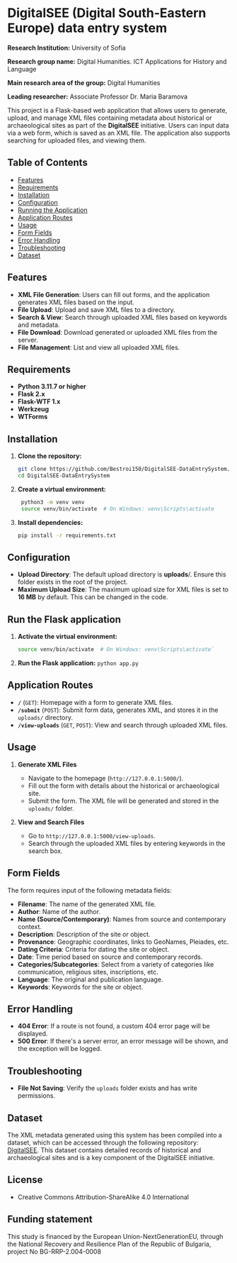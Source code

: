 # DigitalSEE (Digital South-Eastern Europe) data entry system

**Research Institution:** University of Sofia

**Research group name:**  Digital Humanities. ICT Applications for History and Language

**Main research area of the group:** Digital Humanities

**Leading researcher:**  Associate Professor Dr. Maria Baramova

This project is a Flask-based web application that allows users to generate, upload, and manage XML files containing metadata about historical or archaeological sites as part of the **DigitalSEE** initiative. Users can input data via a web form, which is saved as an XML file. The application also supports searching for uploaded files, and viewing them.


## Table of Contents
- [Features](#features)
- [Requirements](#requirements)
- [Installation](#installation)
- [Configuration](#configuration)
- [Running the Application](#run-the-flask-application)
- [Application Routes](#application-routes)
- [Usage](#usage)
- [Form Fields](#form-fields)
- [Error Handling](#error-handling)
- [Troubleshooting](#troubleshooting)
- [Dataset](#dataset)

## Features
- **XML File Generation**: Users can fill out forms, and the application generates XML files based on the input.
- **File Upload**: Upload and save XML files to a directory.
- **Search & View**: Search through uploaded XML files based on keywords and metadata.
- **File Download**: Download generated or uploaded XML files from the server.
- **File Management**: List and view all uploaded XML files.

## Requirements

- **Python 3.11.7 or higher**
- **Flask 2.x**
- **Flask-WTF 1.x**
- **Werkzeug**
- **WTForms**

## Installation

1. **Clone the repository:**
   ```bash
   git clone https://github.com/Bestroi150/DigitalSEE-DataEntrySystem.git
   cd DigitalSEE-DataEntrySystem

2. **Create a virtual environment:**
   ```bash
    python3 -m venv venv
    source venv/bin/activate  # On Windows: venv\Scripts\activate
3. **Install dependencies:**
   ```bash
   pip install -r requirements.txt
## Configuration

- **Upload Directory**: The default upload directory is **uploads**/. Ensure this folder exists in the root of the project.
- **Maximum Upload Size**: The maximum upload size for XML files is set to **16 MB** by default. This can be changed in the code.


## Run the Flask application

1. **Activate the virtual environment:**
   ```bash
   source venv/bin/activate  # On Windows: venv\Scripts\activate`
2. **Run the Flask application:**
`python app.py`
  
## Application Routes

-   **`/`** (`GET`): Homepage with a form to generate XML files.
-   **`/submit`** (`POST`): Submit form data, generates XML, and stores it in the `uploads/` directory. 
-   **`/view-uploads`** (`GET`, `POST`): View and search through uploaded XML files.
## Usage

1.  **Generate XML Files**
    
    -   Navigate to the homepage (`http://127.0.0.1:5000/`).
    -   Fill out the form with details about the historical or archaeological site.
    -   Submit the form. The XML file will be generated and stored in the `uploads/` folder.
2.  **View and Search Files**
    
    -   Go to `http://127.0.0.1:5000/view-uploads`.
    -   Search through the uploaded XML files by entering keywords in the search box.
  
## Form Fields

The form requires input of the following metadata fields:

-   **Filename**: The name of the generated XML file.
-   **Author**: Name of the author.
-   **Name (Source/Contemporary)**: Names from source and contemporary context.
-   **Description**: Description of the site or object.
-   **Provenance**: Geographic coordinates, links to GeoNames, Pleiades, etc.
-   **Dating Criteria**: Criteria for dating the site or object.
-   **Date**: Time period based on source and contemporary records.
-   **Categories/Subcategories**: Select from a variety of categories like communication, religious sites, inscriptions, etc.
-   **Language**: The original and publication language.
-   **Keywords**: Keywords for the site or object.

## Error Handling

-   **404 Error**: If a route is not found, a custom 404 error page will be displayed.
-   **500 Error**: If there's a server error, an error message will be shown, and the exception will be logged.

## Troubleshooting

-   **File Not Saving**: Verify the `uploads` folder exists and has write permissions.

## Dataset
The XML metadata generated using this system has been compiled into a dataset, which can be accessed through the following repository: [DigitalSEE](https://github.com/Bestroi150/DigitalSEE/tree/main). This dataset contains detailed records of historical and archaeological sites and is a key component of the DigitalSEE initiative. 

## License

 - Creative Commons Attribution-ShareAlike 4.0 International

## Funding statement
This study is financed by the European Union-NextGenerationEU, through the National Recovery and Resilience Plan of the Republic of Bulgaria, project No BG-RRP-2.004-0008
